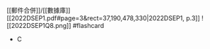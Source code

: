 [[郵件合併]]/[[數據庫]]
[[2022DSEP1.pdf#page=3&rect=37,190,478,330|2022DSEP1, p.3]]
![[2022DSEP1Q8.png]] #flashcard 
- C
<!--ID: 1730701092334-->

